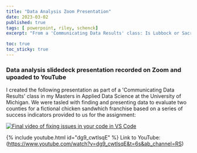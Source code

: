 ```yaml
---
title: "Data Analysis Zoom Presentation"
date: 2023-03-02
published: true
tags: [ powerpoint, riley, schenck]
excerpt: "From a 'Communicating Data Results' class: Is Lubbock or Sacramento a better location for a new fast food restaurant?" 

toc: true
toc_sticky: true
---
```


### Data analysis slidedeck presentation recorded on Zoom and upoaded to YouTube

I created the following presentation as part of a 'Communicating Data Results' class in my Masters in Applied Data Science at the University of Michigan. We were tasled with finding and presenting data to evaluate two counties for a fictional chicken sandwhich franchise based on a series of success indicators provided to us for the assignment:

[![Final video of fixing issues in your code in VS Code](https://img.youtube.com/vi/dg9_cwtIsqE/maxresdefault.jpg)](https://www.youtube.com/watch?v=dg9_cwtIsqE&t=6s&ab_channel=RS)

{% include youtube.html id="dg9_cwtIsqE" %}
Link to YouTube: (https://www.youtube.com/watch?v=dg9_cwtIsqE&t=6s&ab_channel=RS)
